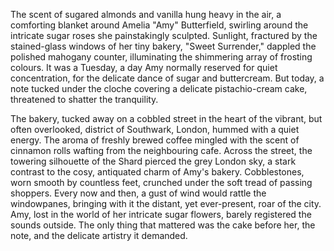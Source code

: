 The scent of sugared almonds and vanilla hung heavy in the air, a comforting blanket around Amelia "Amy" Butterfield, swirling around the intricate sugar roses she painstakingly sculpted.  Sunlight, fractured by the stained-glass windows of her tiny bakery, "Sweet Surrender," dappled the polished mahogany counter, illuminating the shimmering array of frosting colours.  It was a Tuesday, a day Amy normally reserved for quiet concentration, for the delicate dance of sugar and buttercream. But today, a note tucked under the cloche covering a delicate pistachio-cream cake, threatened to shatter the tranquility.

The bakery, tucked away on a cobbled street in the heart of the vibrant, but often overlooked, district of Southwark, London, hummed with a quiet energy.  The aroma of freshly brewed coffee mingled with the scent of cinnamon rolls wafting from the neighbouring cafe.  Across the street, the towering silhouette of the Shard pierced the grey London sky, a stark contrast to the cosy, antiquated charm of Amy's bakery.  Cobblestones, worn smooth by countless feet, crunched under the soft tread of passing shoppers.  Every now and then, a gust of wind would rattle the windowpanes, bringing with it the distant, yet ever-present, roar of the city.  Amy, lost in the world of her intricate sugar flowers, barely registered the sounds outside.  The only thing that mattered was the cake before her, the note, and the delicate artistry it demanded.
